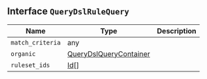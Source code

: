 ## Interface `QueryDslRuleQuery`

| Name | Type | Description |
| - | - | - |
| `match_criteria` | any | &nbsp; |
| `organic` | [QueryDslQueryContainer](./QueryDslQueryContainer.md) | &nbsp; |
| `ruleset_ids` | [Id](./Id.md)[] | &nbsp; |
